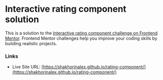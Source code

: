 # Interactive rating component solution

This is a solution to the [Interactive rating component challenge on Frontend Mentor](https://www.frontendmentor.io/challenges/interactive-rating-component-koxpeBUmI). Frontend Mentor challenges help you improve your coding skills by building realistic projects. 


### Links

- Live Site URL: [https://shakhorinalex.github.io/rating-component/](https://shakhorinalex.github.io/rating-component/)
